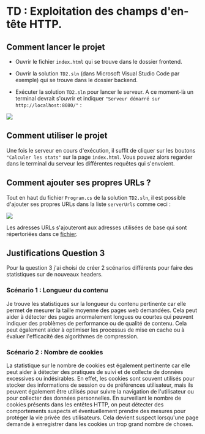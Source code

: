 
# TD : Exploitation des champs d'en-tête HTTP.

## Comment lancer le projet

- Ouvrir le fichier `index.html` qui se trouve dans le dossier frontend.

- Ouvrir la solution `TD2.sln` (dans Microsoft Visual Studio Code par exemple) qui se trouve dans le dossier backend.

- Exécuter la solution `TD2.sln` pour lancer le serveur.
A ce moment-là un terminal devrait s'ouvrir et indiquer `"Serveur démarré sur http://localhost:8080/"` :

![](https://cdn.discordapp.com/attachments/1091340351991709807/1096447518067392593/2023-04-14_16h50_51.jpg)

## Comment utiliser le projet

Une fois le serveur en cours d'exécution, il suffit de cliquer sur les boutons `"Calculer les stats"` sur la page `index.html`.
Vous pouvez alors regarder dans le terminal du serveur les différentes requêtes qui s'envoient.

## Comment ajouter ses propres URLs ?

Tout en haut du fichier `Program.cs` de la solution `TD2.sln`, il est possible d'ajouter ses propres URLs dans la liste `serverUrls` comme ceci :

![](https://cdn.discordapp.com/attachments/1091340351991709807/1096446739843665971/2023-04-14_16h47_44.jpg)

Les adresses URLs s'ajouteront aux adresses utilisées de base qui sont répertoriées dans ce [fichier](https://github.com/antoinebqt/HeadersHTTP/blob/master/backend/TD2/bin/Debug/websiteUrls/topDomainUrls.txt).

## Justifications Question 3

Pour la question 3 j'ai choisi de créer 2 scénarios différents pour faire des statistiques sur de nouveaux headers.

### Scénario 1 : Longueur du contenu

Je trouve les statistiques sur la longueur du contenu pertinente car elle permet de mesurer la taille moyenne des pages web demandées. Cela peut aider à détecter des pages anormalement longues ou courtes qui peuvent indiquer des problèmes de performance ou de qualité de contenu. Cela peut également aider à optimiser les processus de mise en cache ou à évaluer l'efficacité des algorithmes de compression.

### Scénario 2 : Nombre de cookies

La statistique sur le nombre de cookies est également pertinente car elle peut aider à détecter des pratiques de suivi et de collecte de données excessives ou indésirables. En effet, les cookies sont souvent utilisés pour stocker des informations de session ou de préférences utilisateur, mais ils peuvent également être utilisés pour suivre la navigation de l'utilisateur ou pour collecter des données personnelles. En surveillant le nombre de cookies présents dans les entêtes HTTP, on peut détecter des comportements suspects et éventuellement prendre des mesures pour protéger la vie privée des utilisateurs. Cela devient suspect lorsqu'une page demande à enregistrer dans les cookies un trop grand nombre de choses.
